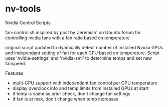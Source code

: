 # nv-tools
Nvidia Control Scripts

fan-control.sh inspired by post by 'Jeremiah' on Ubuntu forum for controlling nvidia fans with a fan ratio based on temperature

original script updated to dyamically detect number of installed Nvidia GPUs and independant setting of fan for each GPU based on 
temperature. Script uses 'nvidia-settings' and 'nvidia-smi' to determine temps and set new fanspeed. 

Features
* multi-GPU support with independant fan control per GPU temperature
* display overclock info and temp limits from installed GPUs at start
* if temp is same as prior check, don't change fan settings
* if fan is at max, don't change when temp increases



